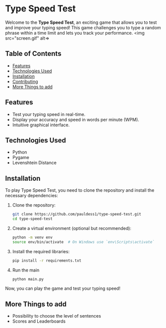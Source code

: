 # Type Speed Test

Welcome to the **Type Speed Test**, an exciting game that allows you to test and improve your typing speed! This game challenges you to type a random phrase within a time limit and lets you track your performance.
<img src="screen.gif" alt=>
## Table of Contents

- [Features](#features)
- [Technologies Used](#technologies-used)
- [Installation](#installation)
- [Contributing](#contributing)
- [More Things to add](#more-things-to-add)

## Features

- Test your typing speed in real-time.
- Display your accuracy and speed in words per minute (WPM).
- Intuitive graphical interface.

## Technologies Used

- Python
- Pygame
- Levenshtein Distance

## Installation

To play Type Speed Test, you need to clone the repository and install the necessary dependencies:

1. Clone the repository:
   ```bash
   git clone https://github.com/pauldess1/type-speed-test.git
   cd type-speed-test

2. Create a virtual environment (optional but recommended):
    ```bash
    python -m venv env
    source env/bin/activate  # On Windows use `env\Scripts\activate`

3. Install the required libraries:
    ```bash
    pip install -r requirements.txt

4. Run the main
    ```bash
    python main.py

Now, you can play the game and test your typing speed!

## More Things to add
- Possibility to choose the level of sentences
- Scores and Leaderboards
